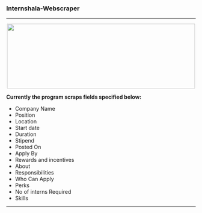 ### Internshala-Webscraper

***

<p align="center">
  <img width="500" height="172" src="https://internshala.com/static/images/common/internshala_logo.png">
</p>


**Currently the program scraps fields specified below:**
* Company Name
* Position
* Location
* Start date
* Duration
* Stipend
* Posted On
* Apply By
* Rewards and incentives
* About
* Responsibilities
* Who Can Apply
* Perks
* No of interns Required
* Skills

***
